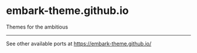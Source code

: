 # embark-theme.github.io
Themes for the ambitious

---
See other available ports at https://embark-theme.github.io/

